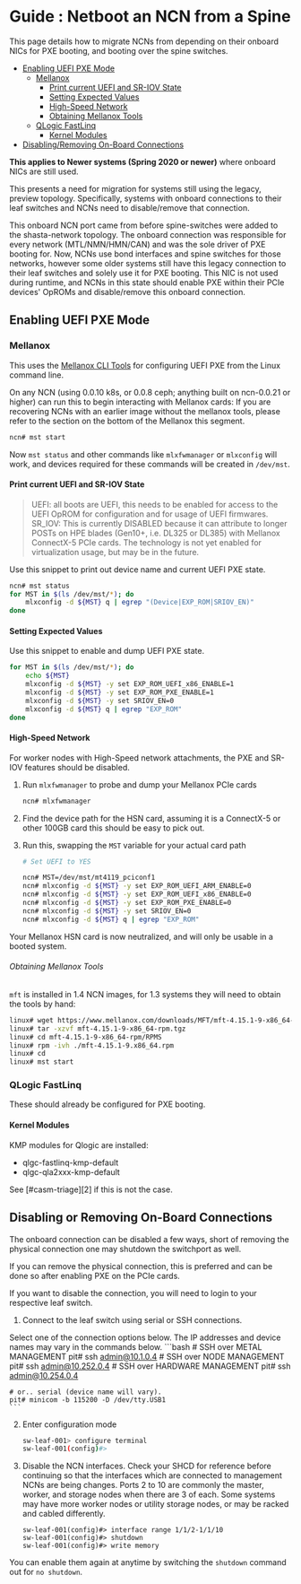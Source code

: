 # Guide : Netboot an NCN from a Spine

This page details how to migrate NCNs from depending on their onboard NICs for PXE booting, and booting
over the spine switches.

* [Enabling UEFI PXE Mode](#enabling-uefi-pxe-mode) 
    * [Mellanox](#mellanox) 
        * [Print current UEFI and SR-IOV State](#print-current-uefi-and-sr-iov-state) 
        * [Setting Expected Values](#setting-expected-values) 
        * [High-Speed Network](#high-speed-network) 
        * [Obtaining Mellanox Tools](#obtaining-mellanox-tools) 
    * [QLogic FastLinq](#qlogic-fastlinq) 
        * [Kernel Modules](#kernel-modules) 
* [Disabling/Removing On-Board Connections](#disabling-or-removing-on-board-connections) 


**This applies to Newer systems (Spring 2020 or newer)** where onboard NICs are still used.

This presents a need for migration for systems still using the legacy, preview topology. Specifically,
systems with onboard connections to their leaf switches and NCNs need to disable/remove that connection.

This onboard NCN port came from before spine-switches were added to the shasta-network topology. The onboard connection
  was responsible for every network (MTL/NMN/HMN/CAN) and was the sole driver of PXE booting for. Now, NCNs use bond interfaces and spine switches for those networks,
   however some older systems still have this legacy connection to their leaf switches and solely use it for PXE booting. This NIC is not used during runtime, and NCNs in this state should enable PXE within their PCIe devices' OpROMs and disable/remove this onboard connection.

<a name="enabling-uefi-pxe-mode"></a>
## Enabling UEFI PXE Mode

<a name="mellanox"></a>
### Mellanox

This uses the [Mellanox CLI Tools][1] for configuring UEFI PXE from the Linux command line.

On any NCN (using 0.0.10 k8s, or 0.0.8 ceph; anything built on ncn-0.0.21 or higher) can run this to begin interacting with Mellanox cards:
If you are recovering NCNs with an earlier image without the mellanox tools, please refer to the section on the bottom of the Mellanox this segment.

```bash
ncn# mst start
```

Now `mst status` and other commands like `mlxfwmanager` or `mlxconfig` will work, and devices required for these commands will be created in `/dev/mst`.

<a name="print-current-uefi-and-sr-iov-state"></a>
#### Print current UEFI and SR-IOV State

> UEFI: all boots are UEFI, this needs to be enabled for access to the UEFI OpROM for configuration and for usage of UEFI firmwares.
> SR_IOV: This is currently DISABLED because it can attribute to longer POSTs on HPE blades (Gen10+, i.e. DL325 or DL385) with Mellanox ConnectX-5 PCIe cards. The technology is not yet enabled for virtualization usage, but may be in the future.

Use this snippet to print out device name and current UEFI PXE state.
```bash
ncn# mst status
for MST in $(ls /dev/mst/*); do
    mlxconfig -d ${MST} q | egrep "(Device|EXP_ROM|SRIOV_EN)"
done
```

<a name="setting-expected-values"></a>
#### Setting Expected Values

Use this snippet to enable and dump UEFI PXE state.
```bash
for MST in $(ls /dev/mst/*); do
    echo ${MST}
    mlxconfig -d ${MST} -y set EXP_ROM_UEFI_x86_ENABLE=1
    mlxconfig -d ${MST} -y set EXP_ROM_PXE_ENABLE=1
    mlxconfig -d ${MST} -y set SRIOV_EN=0
    mlxconfig -d ${MST} q | egrep "EXP_ROM"
done
```

<a name="high-speed-network"></a>
#### High-Speed Network

For worker nodes with High-Speed network attachments, the PXE and SR-IOV features should be
disabled.

1. Run `mlxfwmanager` to probe and dump your Mellanox PCIe cards
    ```bash
    ncn# mlxfwmanager
    ```

2. Find the device path for the HSN card, assuming it is a ConnectX-5 or other 100GB card this should be easy to pick out.

3. Run this, swapping the `MST` variable for your actual card path
    ```bash
    # Set UEFI to YES
    
    ncn# MST=/dev/mst/mt4119_pciconf1
    ncn# mlxconfig -d ${MST} -y set EXP_ROM_UEFI_ARM_ENABLE=0
    ncn# mlxconfig -d ${MST} -y set EXP_ROM_UEFI_x86_ENABLE=0
    ncn# mlxconfig -d ${MST} -y set EXP_ROM_PXE_ENABLE=0
    ncn# mlxconfig -d ${MST} -y set SRIOV_EN=0
    ncn# mlxconfig -d ${MST} q | egrep "EXP_ROM"
    ```

Your Mellanox HSN card is now neutralized, and will only be usable in a booted system.

<a name="obtaining-mellanox-tools"></a>
###### Obtaining Mellanox Tools

`mft` is installed in 1.4 NCN images, for 1.3 systems they will need to obtain the tools by hand:

```bash
linux# wget https://www.mellanox.com/downloads/MFT/mft-4.15.1-9-x86_64-rpm.tgz
linux# tar -xzvf mft-4.15.1-9-x86_64-rpm.tgz
linux# cd mft-4.15.1-9-x86_64-rpm/RPMS
linux# rpm -ivh ./mft-4.15.1-9.x86_64.rpm
linux# cd
linux# mst start
```

<a name="qlogic-fastlinq"></a>
### QLogic FastLinq

These should already be configured for PXE booting.

<a name="kernel-modules"></a>
#### Kernel Modules

KMP modules for Qlogic are installed:

- qlgc-fastlinq-kmp-default
- qlgc-qla2xxx-kmp-default

See [#casm-triage][2] if this is not the case.

<a name="disabling-or-removing-on-board-connections"></a>
## Disabling or Removing On-Board Connections

The onboard connection can be disabled a few ways, short of removing the physical connection one
may shutdown the switchport as well.

If you can remove the physical connection, this is preferred and can be done so after enabling PXE on
the PCIe cards.

If you want to disable the connection, you will need to login to your respective leaf switch.

1. Connect to the leaf switch using serial or SSH connections.

Select one of the connection options below.  The IP addresses and device names may vary in the commands below.
    ```bash 
    # SSH over METAL MANAGEMENT
    pit# ssh admin@10.1.0.4
    # SSH over NODE MANAGEMENT
    pit# ssh admin@10.252.0.4
    # SSH over HARDWARE MANAGEMENT
    pit# ssh admin@10.254.0.4  

    # or.. serial (device name will vary).
    pit# minicom -b 115200 -D /dev/tty.USB1 
    ```
2. Enter configuration mode
    ```sh
    sw-leaf-001> configure terminal
    sw-leaf-001(config)#>  
    ```
3. Disable the NCN interfaces.
Check your SHCD for reference before continuing so that the interfaces which are connected to management NCNs are being changes.  Ports 2 to 10 are commonly the master, worker, and storage nodes when there are 3 of each.  Some systems may have more worker nodes or utility storage nodes, or may be racked and cabled differently.
    ```
    sw-leaf-001(config)#> interface range 1/1/2-1/1/10
    sw-leaf-001(config)#> shutdown  
    sw-leaf-001(config)#> write memory  
    ```

You can enable them again at anytime by switching the `shutdown` command out for `no shutdown`.


[1]: http://www.mellanox.com/page/management_tools
